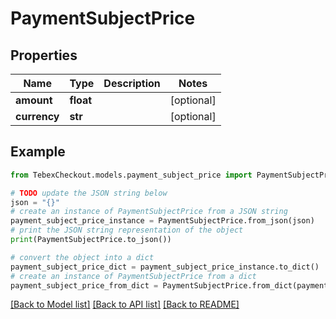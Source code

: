 # PaymentSubjectPrice


## Properties

Name | Type | Description | Notes
------------ | ------------- | ------------- | -------------
**amount** | **float** |  | [optional] 
**currency** | **str** |  | [optional] 

## Example

```python
from TebexCheckout.models.payment_subject_price import PaymentSubjectPrice

# TODO update the JSON string below
json = "{}"
# create an instance of PaymentSubjectPrice from a JSON string
payment_subject_price_instance = PaymentSubjectPrice.from_json(json)
# print the JSON string representation of the object
print(PaymentSubjectPrice.to_json())

# convert the object into a dict
payment_subject_price_dict = payment_subject_price_instance.to_dict()
# create an instance of PaymentSubjectPrice from a dict
payment_subject_price_from_dict = PaymentSubjectPrice.from_dict(payment_subject_price_dict)
```
[[Back to Model list]](../README.md#documentation-for-models) [[Back to API list]](../README.md#documentation-for-api-endpoints) [[Back to README]](../README.md)


